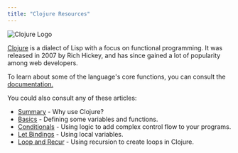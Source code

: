 ```yaml
---
title: "Clojure Resources"
---
```


![Clojure Logo](//discourse-user-assets.s3.amazonaws.com/original/2X/3/3f3afa51f5d2c790faed68bfdd695d9f280e4480.png)

[Clojure](https://clojure.org/) is a dialect of Lisp with a focus on functional programming. It was released in 2007 by Rich Hickey, and has since gained a lot of popularity among web developers.

To learn about some of the language's core functions, you can consult the [documentation.](https://clojuredocs.org/)

You could also consult any of these articles:

*   [Summary](http://forum.freecodecamp.com/t/what-is-clojure/18419) - Why use Clojure?
*   [Basics](http://forum.freecodecamp.com/t/clojure-the-basics/18410) - Defining some variables and functions.
*   [Conditionals](http://forum.freecodecamp.com/t/clojure-conditionals/18412) - Using logic to add complex control flow to your programs.
*   [Let Bindings](http://forum.freecodecamp.com/t/clojure-create-local-variables-with-let/18415) - Using local variables.
*   [Loop and Recur](http://forum.freecodecamp.com/t/clojure-loop-recur/18418) - Using recursion to create loops in Clojure.

